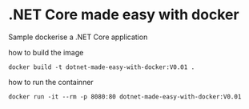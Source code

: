 # .NET Core made easy with docker

Sample dockerise a .NET Core application

how to build the image 
```
docker build -t dotnet-made-easy-with-docker:V0.01 .
```
how to run the containner
```
docker run -it --rm -p 8080:80 dotnet-made-easy-with-docker:V0.01
```
